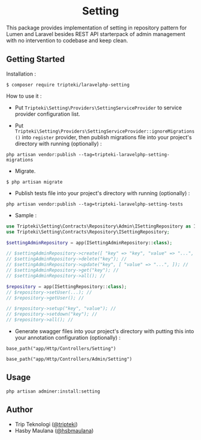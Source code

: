 <h1 align="center">Setting</h1>

This package provides implementation of setting in repository pattern for Lumen and Laravel besides REST API starterpack of admin management with no intervention to codebase and keep clean.

Getting Started
---

Installation :

```
$ composer require tripteki/laravelphp-setting
```

How to use it :

- Put `Tripteki\Setting\Providers\SettingServiceProvider` to service provider configuration list.

- Put `Tripteki\Setting\Providers\SettingServiceProvider::ignoreMigrations()` into `register` provider, then publish migrations file into your project's directory with running (optionally) :

```
php artisan vendor:publish --tag=tripteki-laravelphp-setting-migrations
```

- Migrate.

```
$ php artisan migrate
```

- Publish tests file into your project's directory with running (optionally) :

```
php artisan vendor:publish --tag=tripteki-laravelphp-setting-tests
```

- Sample :

```php
use Tripteki\Setting\Contracts\Repository\Admin\ISettingRepository as ISettingAdminRepository;
use Tripteki\Setting\Contracts\Repository\ISettingRepository;

$settingAdminRepository = app(ISettingAdminRepository::class);

// $settingAdminRepository->create([ "key" => "key", "value" => "...", ]); //
// $settingAdminRepository->delete("key"); //
// $settingAdminRepository->update("key", [ "value" => "...", ]); //
// $settingAdminRepository->get("key"); //
// $settingAdminRepository->all(); //

$repository = app(ISettingRepository::class);
// $repository->setUser(...); //
// $repository->getUser(); //

// $repository->setup("key", "value"); //
// $repository->setdown("key"); //
// $repository->all(); //
```

- Generate swagger files into your project's directory with putting this into your annotation configuration (optionally) :

```
base_path("app/Http/Controllers/Setting")
```

```
base_path("app/Http/Controllers/Admin/Setting")
```

Usage
---

`php artisan adminer:install:setting`

Author
---

- Trip Teknologi ([@tripteki](https://linkedin.com/company/tripteki))
- Hasby Maulana ([@hsbmaulana](https://linkedin.com/in/hsbmaulana))
